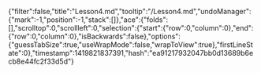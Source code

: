 {"filter":false,"title":"Lesson4.md","tooltip":"/Lesson4.md","undoManager":{"mark":-1,"position":-1,"stack":[]},"ace":{"folds":[],"scrolltop":0,"scrollleft":0,"selection":{"start":{"row":0,"column":0},"end":{"row":0,"column":0},"isBackwards":false},"options":{"guessTabSize":true,"useWrapMode":false,"wrapToView":true},"firstLineState":0},"timestamp":1419821837391,"hash":"ea91217932047bb0d13689b6ecb8e44fc2f33d5d"}